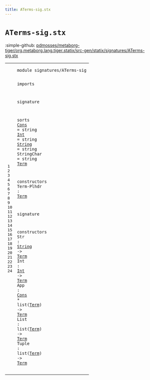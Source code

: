 ```yaml
---
title: ATerms-sig.stx
---
```


# `ATerms-sig.stx`

:simple-github: [pdmosses/metaborg-tiger/org.metaborg.lang.tiger.statix/src-gen/statix/signatures/ATerms-sig.stx]

[pdmosses/metaborg-tiger/org.metaborg.lang.tiger.statix/src-gen/statix/signatures/ATerms-sig.stx]: https://github.com/pdmosses/metaborg-tiger/blob/master/org.metaborg.lang.tiger.statix/src-gen/statix/signatures/ATerms-sig.stx "The source file on GitHub"

<div class="stx"><table class="highlighttable"><tbody><tr><td class="linenos"><div class="linenodiv"><pre><span></span>1
2
3
4
5
6
7
8
9
10
11
12
13
14
15
16
17
18
19
20
21
22
23
24
</pre></div></td>
<td class="code"><pre><code><span class="keyword">module</span> <span id="signatures/ATerms-sig_7_28" title="Not referenced locally, nor via imports">signatures/ATerms-sig</span>

<span class="keyword">imports</span>

<span class="keyword">signature</span>

  <span class="keyword">sorts</span>
    <a href="#Cons_268_272" id="Cons_62_66" title="Referenced at line 22">Cons</a> = <span class="keyword">string</span>
    <a href="#Int_246_249" id="Int_80_83" title="Referenced at line 21">Int</a> = <span class="keyword">string</span>
    <a href="#String_221_227" id="String_97_103" title="Referenced at line 20">String</a> = <span class="keyword">string</span>
    <span id="StringChar_117_127" title="Not referenced locally, nor via imports">StringChar</span> = <span class="keyword">string</span>
    <a href="#Term_179_183" id="Term_141_145" title="Referenced at line 15, 20, 21, 22, 22, 23, 23, 24, 24">Term</a>

  <span class="keyword">constructors</span>
    <span id="Term-Plhdr_166_176" title="Not referenced locally, nor via imports">Term-Plhdr</span> : <a href="#Term_141_145" id="Term_179_183" title="Defined at line 12">Term</a>

<span class="keyword">signature</span>

  <span class="keyword">constructors</span>
    <span id="Str_215_218" title="Not referenced locally, nor via imports">Str</span> : <a href="#String_97_103" id="String_221_227" title="Defined at line 10">String</a> -&gt; <a href="#Term_141_145" id="Term_231_235" title="Defined at line 12">Term</a>
    <span id="Int_240_243" title="Not referenced locally, nor via imports">Int</span> : <a href="#Int_80_83" id="Int_246_249" title="Defined at line 9">Int</a> -&gt; <a href="#Term_141_145" id="Term_253_257" title="Defined at line 12">Term</a>
    <span id="App_262_265" title="Not referenced locally, nor via imports">App</span> : <a href="#Cons_62_66" id="Cons_268_272" title="Defined at line 8">Cons</a> * <span class="keyword">list</span>(<a href="#Term_141_145" id="Term_280_284" title="Defined at line 12">Term</a>) -&gt; <a href="#Term_141_145" id="Term_289_293" title="Defined at line 12">Term</a>
    <span id="List_298_302" title="Not referenced locally, nor via imports">List</span> : <span class="keyword">list</span>(<a href="#Term_141_145" id="Term_310_314" title="Defined at line 12">Term</a>) -&gt; <a href="#Term_141_145" id="Term_319_323" title="Defined at line 12">Term</a>
    <span id="Tuple_328_333" title="Not referenced locally, nor via imports">Tuple</span> : <span class="keyword">list</span>(<a href="#Term_141_145" id="Term_341_345" title="Defined at line 12">Term</a>) -&gt; <a href="#Term_141_145" id="Term_350_354" title="Defined at line 12">Term</a>
</code></pre></td></tr></tbody></table></div>